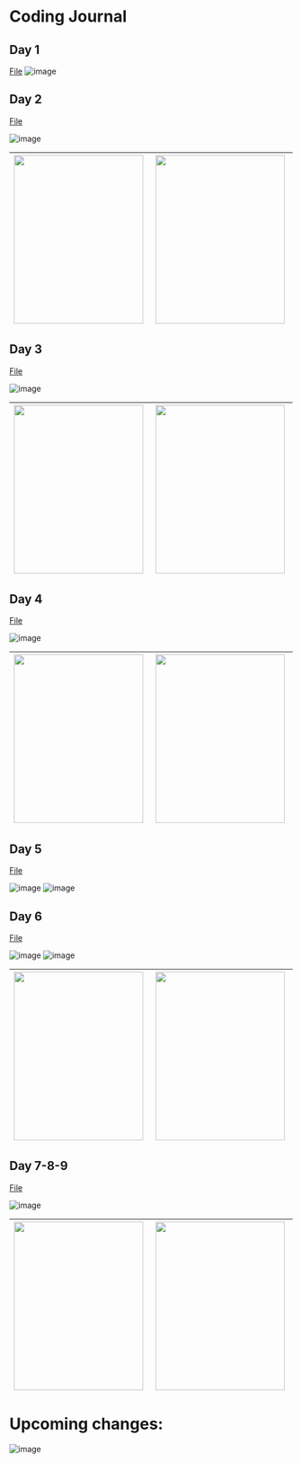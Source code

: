 Coding Journal
============

## Day 1
[File](https://superate2014-my.sharepoint.com/:f:/g/personal/mauricio_agudelo_motta_superate_org_pa/Ej7fCnLJs6hIq-KwzReGJ_0BYV-s3-HV7iy5A2pABKdxpA?e=vwvAn3)
![image](https://user-images.githubusercontent.com/95238615/204198998-0f2398a2-780b-4750-86c8-df3f1bd877f4.png)

## Day 2
[File](https://superate2014-my.sharepoint.com/:f:/g/personal/mauricio_agudelo_motta_superate_org_pa/EjLiHc5JyEJKjdygAN9ybWEBVTd-Tv7hnzwSg7V7swHp1A?e=TqSSV9)

![image](https://user-images.githubusercontent.com/95238615/204367971-14c79319-a83e-4a0d-ad94-1fa0fbd7ada2.png)

| <img src="https://user-images.githubusercontent.com/95238615/204346694-b490d05d-a759-4f9c-b2f3-da05285445f3.png" height="300px" width="230px" align="left">      | <img src="https://user-images.githubusercontent.com/95238615/204345580-a96eb344-c5b1-48b8-a972-4b1115036483.png" height="300px" width="230px" align="right">           | <img src="https://user-images.githubusercontent.com/95238615/204349283-5c16cf3d-632a-4711-8f4e-91a73dfea552.png" height="300px" width="230px" align="left">      | 
|--------------|---------------|--------------|


## Day 3
[File](https://superate2014-my.sharepoint.com/:f:/g/personal/mauricio_agudelo_motta_superate_org_pa/EndSdH-6X3RHoWulRE4k-L0B5fSH0aeOUi3uAsna2e5g-Q?e=HcFEC8)

![image](https://user-images.githubusercontent.com/95238615/204376869-ff252ecd-5925-4bfb-a7a3-5d8a2d845c41.png)

| <img src="https://user-images.githubusercontent.com/95238615/204375913-e20c6d87-bd90-4564-a455-7e13f9e7c484.png" height="300px" width="230px" align="left">      | <img src="https://user-images.githubusercontent.com/95238615/204376031-9203ff31-1e6f-4c76-aba9-aa90896bb2bc.png" height="300px" width="230px" align="right">           | <img src="https://user-images.githubusercontent.com/95238615/204376116-abc6f736-0e2a-40a4-a05a-a1fe68482076.png" height="300px" width="230px" align="left">      | 
|--------------|---------------|--------------|

## Day 4
[File](https://superate2014-my.sharepoint.com/:f:/g/personal/mauricio_agudelo_motta_superate_org_pa/Ej363T80gsNCkMunN6ykrWYBVHjxWdC3_-3ikMi8kXNSWQ?e=GVh1MZ)

![image](https://user-images.githubusercontent.com/95238615/204379618-9acc990a-a337-4722-9022-9755a335431f.png)

| <img src="https://user-images.githubusercontent.com/95238615/204378716-e424455f-4599-4d61-8414-de420f074d36.png" height="300px" width="230px" align="left">      | <img src="https://user-images.githubusercontent.com/95238615/204378811-2dcec281-4880-40b8-a756-40d1e9430af7.png" height="300px" width="230px" align="right">           | <img src="https://user-images.githubusercontent.com/95238615/204378922-065fdb8e-faa4-4df0-9d14-ff73858c9060.png" height="300px" width="230px" align="left">      | 
|--------------|---------------|--------------|

## Day 5
[File](https://superate2014-my.sharepoint.com/:f:/g/personal/mauricio_agudelo_motta_superate_org_pa/EuP7_U-FTs1Nj0IxwOGSkCsBr3yT4aIFH2aKo4VypdAsOw?e=DB3Ukz)

![image](https://user-images.githubusercontent.com/95238615/204380586-1c35ecbb-57f3-498a-ade2-54c7951e6910.png)
![image](https://user-images.githubusercontent.com/95238615/204379951-d278ba05-48d6-4b0c-8650-f97ed11b34ca.png)

## Day 6
[File](https://superate2014-my.sharepoint.com/:f:/g/personal/mauricio_agudelo_motta_superate_org_pa/Eh-oVmj5fPhItAPe17tlyh4B7WCxgJh5MFZrw2XdDq8LUQ?e=rzuavY)

![image](https://user-images.githubusercontent.com/95238615/204381950-4f3f98dd-547b-4d54-baae-5324c0d4fbc3.png)
![image](https://user-images.githubusercontent.com/95238615/204381508-2502c2ec-c306-4d10-a713-f20208099545.png)


| <img src="https://user-images.githubusercontent.com/95238615/204381071-be1268c2-9819-433c-acd8-221d73a3abe7.png" height="300px" width="230px" align="left">      | <img src="https://user-images.githubusercontent.com/95238615/204381120-08a886ec-a321-4fea-b4c4-074ff46686ed.png" height="300px" width="230px" align="right">           | <img src="https://user-images.githubusercontent.com/95238615/204381120-08a886ec-a321-4fea-b4c4-074ff46686ed.png" height="300px" width="230px" align="left">      | 
|--------------|---------------|--------------|

## Day 7-8-9
[File](https://superate2014-my.sharepoint.com/:f:/g/personal/mauricio_agudelo_motta_superate_org_pa/EpnTlegW4chIiycKcPQSozkBAemTwr9P5TrOsqOR9ftf6w?e=dpcUlO)

![image](https://user-images.githubusercontent.com/95238615/204387106-6237e6fc-bb49-4da7-9e2e-51121a64b659.png)

| <img src="https://user-images.githubusercontent.com/95238615/204382907-4dad989c-a12a-446c-b06e-3efc59b73981.png" height="300px" width="230px" align="left">      | <img src="https://user-images.githubusercontent.com/95238615/204385094-1b34bc78-5ce4-40b7-8c96-5371a589d794.png" height="300px" width="230px" align="right">           | <img src="https://user-images.githubusercontent.com/95238615/204385133-11ae9552-6656-4d94-84ad-05e68dd549e2.png" height="300px" width="230px" align="left">      | 
|--------------|---------------|--------------|

# Upcoming changes:
![image](https://user-images.githubusercontent.com/95238615/204388044-33baebb2-f01d-4462-aa13-7c14564c368c.png)


